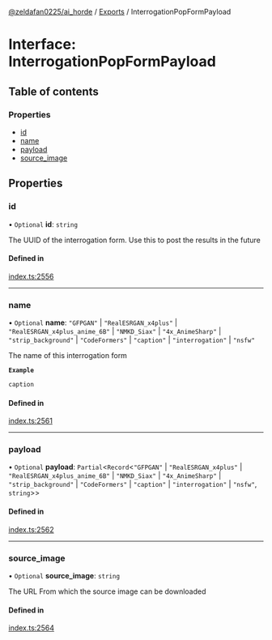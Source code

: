 [@zeldafan0225/ai_horde](../README.md) / [Exports](../modules.md) / InterrogationPopFormPayload

# Interface: InterrogationPopFormPayload

## Table of contents

### Properties

- [id](InterrogationPopFormPayload.md#id)
- [name](InterrogationPopFormPayload.md#name)
- [payload](InterrogationPopFormPayload.md#payload)
- [source\_image](InterrogationPopFormPayload.md#source_image)

## Properties

### id

• `Optional` **id**: `string`

The UUID of the interrogation form. Use this to post the results in the future

#### Defined in

[index.ts:2556](https://github.com/ZeldaFan0225/ai_horde/blob/89ead18/index.ts#L2556)

___

### name

• `Optional` **name**: ``"GFPGAN"`` \| ``"RealESRGAN_x4plus"`` \| ``"RealESRGAN_x4plus_anime_6B"`` \| ``"NMKD_Siax"`` \| ``"4x_AnimeSharp"`` \| ``"strip_background"`` \| ``"CodeFormers"`` \| ``"caption"`` \| ``"interrogation"`` \| ``"nsfw"``

The name of this interrogation form

**`Example`**

```ts
caption
```

#### Defined in

[index.ts:2561](https://github.com/ZeldaFan0225/ai_horde/blob/89ead18/index.ts#L2561)

___

### payload

• `Optional` **payload**: `Partial`<`Record`<``"GFPGAN"`` \| ``"RealESRGAN_x4plus"`` \| ``"RealESRGAN_x4plus_anime_6B"`` \| ``"NMKD_Siax"`` \| ``"4x_AnimeSharp"`` \| ``"strip_background"`` \| ``"CodeFormers"`` \| ``"caption"`` \| ``"interrogation"`` \| ``"nsfw"``, `string`\>\>

#### Defined in

[index.ts:2562](https://github.com/ZeldaFan0225/ai_horde/blob/89ead18/index.ts#L2562)

___

### source\_image

• `Optional` **source\_image**: `string`

The URL From which the source image can be downloaded

#### Defined in

[index.ts:2564](https://github.com/ZeldaFan0225/ai_horde/blob/89ead18/index.ts#L2564)

